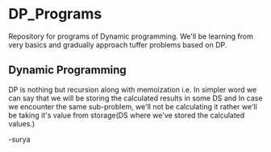 # DP_Programs
Repository for programs of Dynamic programming.
We'll be learning from very basics and gradually
approach tuffer problems based on DP.

Dynamic Programming
---------------------
DP is nothing but recursion along with memoization i.e.
In simpler word we can say that we will be storing the
calculated results in some DS and In case we encounter
the same sub-problem, we'll not be calculating it
rather we'll be taking it's value from storage(DS where
we've stored the calculated values.)


-surya

